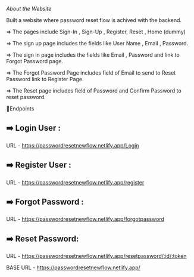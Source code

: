*About the Website*

Built a website where password reset flow is achived with the backend.

=> The pages include Sign-In , Sign-Up , Register, Reset , Home (dummy)

=> The sign up page includes the fields like User Name , Email , Password.

=> The sign in page includes the fields like Email , Password and link to Forgot Password page.

=> The Forgot Password Page includes field of Email to send to Reset Password link to Register Page.

=> The Reset page includes field of Password and Confirm Password to reset password.

🔖Endpoints

➡️ Login User :
---------------
URL - https://passwordresetnewflow.netlify.app/Login

➡️ Register User :
------------------
URL - https://passwordresetnewflow.netlify.app/register

➡️ Forgot Password :
--------------------
URL - https://passwordresetnewflow.netlify.app/forgotpassword

➡️ Reset Password:
------------------
URL - https://passwordresetnewflow.netlify.app/resetpassword/:id/:token

BASE URL - https://passwordresetnewflow.netlify.app/
